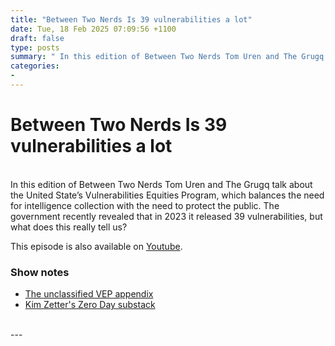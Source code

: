 ```yaml
---
title: "Between Two Nerds Is 39 vulnerabilities a lot"
date: Tue, 18 Feb 2025 07:09:56 +1100
draft: false
type: posts
summary: " In this edition of Between Two Nerds Tom Uren and The Grugq talk about the United State’s Vulnerabilities Equities Program, which balances"
categories: 
- 
---
```

# Between Two Nerds Is 39 vulnerabilities a lot


<br/>
In this edition of Between Two Nerds Tom Uren and The Grugq talk about the United State’s Vulnerabilities Equities Program, which balances the need for intelligence collection with the need to protect the public. The government recently revealed that in 2023 it released 39 vulnerabilities, but what does this really tell us?

This episode is also available on [Youtube](https://youtu.be/AQtO7bE16VA).

### Show notes

-   [The unclassified VEP appendix](https://www.wyden.senate.gov/imo/media/doc/fy23_unclassified_vep_annual_reportpdf.pdf)
-   [Kim Zetter's Zero Day substack](https://www.zetter-zeroday.com/u-s-government-disclosed-39-zero-day-vulnerabilities-in-2023-per-first-ever-report/)

<br/>
---
